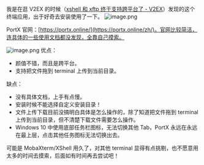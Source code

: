 我是在逛 V2EX 的时候（[xshell 和 xftp 终于支持跨平台了 - V2EX](https://www.v2ex.com/t/837538)）发现的这个终端应用，出于好奇去安装使用了一下。
![image.png](https://cdn.nlark.com/yuque/0/2022/png/126032/1646270547486-488323e2-949e-4549-8fbc-54a412d19777.png#clientId=ub1a9a727-7730-4&from=paste&height=345&id=u6d2b3be5&originHeight=345&originWidth=407&originalType=binary&ratio=1&rotation=0&showTitle=false&size=18699&status=done&style=none&taskId=u05799cb6-843d-4204-9f3f-524bca5696d&title=&width=407)

PortX 官网：[https://portx.online/](https://portx.online/zh/)。官网比较简洁，连具体的一些使用文档都没发现，全靠自己摸索。

![image.png](https://cdn.nlark.com/yuque/0/2022/png/126032/1646269714298-40014f1e-1de7-425c-aed8-ccdaced00571.png#clientId=ub1a9a727-7730-4&from=paste&height=502&id=uf6de9401&originHeight=502&originWidth=1039&originalType=binary&ratio=1&rotation=0&showTitle=false&size=126478&status=done&style=none&taskId=u0f2b816b-c145-4090-9a8f-4125383d295&title=&width=1039)
优点：

- 颜值不错，而且是跨平台。
- 支持把文件拖到 terminal 上传到当前目录。

缺点：

- 没有具体文档，上手有点慢。
- 安装时候不能选择自定义安装目录！
- 文件上传下载目前没搞明白具体是怎么操作的，除了知道把文件拖到 terminal 上传到当前目录，但不清楚下载文件需要怎么操作。
- Windows 10 中使用底部任务栏图标，无法切换其他 Tab，PortX 永远在永远在最上层，点击其他任务图标无法切换出去。

可能是 MobaXterm/XShell 用久了，对其他 terminal 显得有点挑剔，也不愿意用太多的时间去摸索，后面如有时间再去尝试吧！
